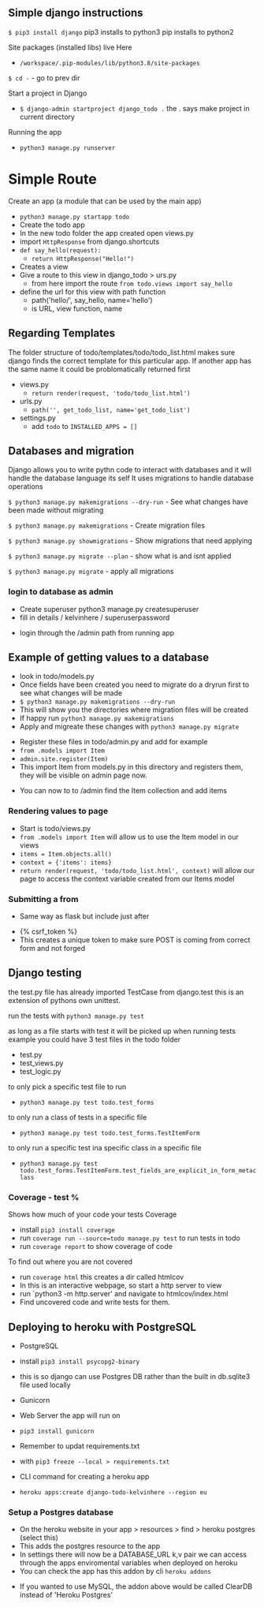 ## Simple django instructions

`$ pip3 install django`
pip3 installs to python3
pip installs to python2

Site packages (installed libs) live Here
- `/workspace/.pip-modules/lib/python3.8/site-packages`

`$ cd -` - go to prev dir

Start a project in Django
- `$ django-admin startproject django_todo .` the . says make project in current directory

Running the app
- `python3 manage.py runserver`

# Simple Route
Create an app (a module that can be used by the main app)
- `python3 manage.py startapp todo`
- Create the todo app
- In the new todo folder the app created open views.py
- import `HttpResponse` from django.shortcuts
- `def say_hello(request):`
    - `return HttpResponse("Hello!")`
- Creates a view
- Give a route to this view in django_todo > urs.py
    - from here import the route `from todo.views import say_hello`
- define the url for this view with path function
    - path('hello/', say_hello, name='hello')
    - is URL, view function, name

## Regarding Templates

The folder structure of todo/templates/todo/todo_list.html makes sure
django finds the correct template for this particular app.  If another app
has the same name it could be problomatically returned first

- views.py
    - `return render(request, 'todo/todo_list.html')`
- urls.py
    - `path('', get_todo_list, name='get_todo_list')`
- settings.py
    - add `todo` to `INSTALLED_APPS = []`


## Databases and migration
Django allows you to write pythn code to interact with databases and it will handle the database language its self
It uses migrations to handle database operations

`$ python3 manage.py makemigrations --dry-run` - See what changes have been made without migrating

`$ python3 manage.py makemigrations` - Create migration files

`$ python3 manage.py showmigrations` - Show migrations that need applying

`$ python3 manage.py migrate --plan` - show what is and isnt applied

`$ python3 manage.py migrate` - apply all migrations

### login to database as admin

- Create superuser python3 manage.py createsuperuser
- fill in details / kelvinhere / superuserpassword

* login through the /admin path from running app

## Example of getting values to a database

- look in todo/models.py
- Once fields have been created you need to migrate do a dryrun first to see what changes will be made
- `$ python3 manage.py makemigrations --dry-run`
- This will show you the directories where migration files will be created
- If happy run `python3 manage.py makemigrations`
- Apply and migreate these changes with `python3 manage.py migrate`

* Register these files in todo/admin.py and add for example
* `from .models import Item`
* `admin.site.register(Item)`
* This import Item from models.py in this directory and registers them, they will be visible on admin page now.

- You can now to to /admin find the Item collection and add items

### Rendering values to page

- Start is todo/views.py
- `from .models import Item` will allow us to use the Item model in our views
- `items = Item.objects.all()`
- `context = {'items': items}`
- `return render(request, 'todo/todo_list.html', context)` will allow our page to access the context variable created from our Items model

### Submitting a from

- Same way as flask but include just after <form>
- {% csrf_token %}
- This creates a unique token to make sure POST is coming from correct form and not forged


## Django testing

the test.py file has already imported TestCase from django.test this is an extension of pythons own unittest.

run the tests with `python3 manage.py test`

as long as a file starts with test it will be picked up when running tests example you could have 3 test files in the todo folder
- test.py
- test_views.py
- test_logic.py

to only pick a specific test file to run 
- `python3 manage.py test todo.test_forms`

to only run a class of tests in a specific file
- `python3 manage.py test todo.test_forms.TestItemForm`

to only run a specific test ina specific class in a specific file
- `python3 manage.py test todo.test_forms.TestItemForm.test_fields_are_explicit_in_form_metaclass`

### Coverage - test %
Shows how much of your code your tests Coverage
- install `pip3 install coverage`
- run `coverage run --source=todo manage.py test` to run tests in todo
- run `coverage report` to show coverage of code

To find out where you are not covered
- run `coverage html` this creates a dir called htmlcov
- In this is an interactive webpage, so start a http server to view
- run `python3 -m http.server' and navigate to htmlcov/index.html
- Find uncovered code and write tests for them.

## Deploying to heroku with PostgreSQL

- PostgreSQL
- install `pip3 install psycopg2-binary`
- this is so django can use Postgres DB rather than the built in db.sqlite3 file used locally

- Gunicorn
- Web Server the app will run on
- `pip3 install gunicorn`

- Remember to updat requirements.txt
- with `pip3 freeze --local > requirements.txt`

- CLI command for creating a heroku app
- `heroku apps:create django-todo-kelvinhere --region eu`

### Setup a Postgres database
- On the heroku website in your app > resources > find > heroku postgres (select this)
- This adds the postgres resource to the app
- In settings there will now be a DATABASE_URL k,v pair we can access through the apps enviromental variables when deployed on heroku
- You can check the app has this addon by cli `heroku addons`

* If you wanted to use MySQL, the addon above would be called ClearDB instead of 'Heroku Postgres'